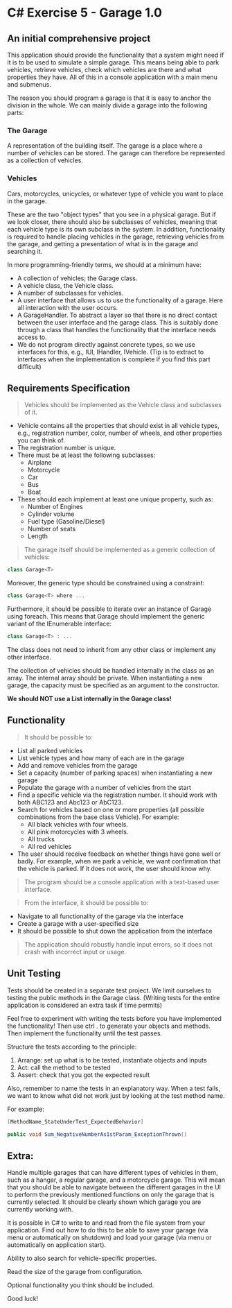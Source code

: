 # C# Exercise 5 - Garage 1.0

## An initial comprehensive project

This application should provide the functionality that a system might need if it is to be used to simulate a simple garage. 
This means being able to park vehicles, retrieve vehicles, check which vehicles are there and what properties they have.
All of this in a console application with a main menu and submenus.

The reason you should program a garage is that it is easy to anchor the division in the whole. We can mainly divide a garage into the following parts:

### The Garage
A representation of the building itself. The garage is a place where a number of vehicles can be stored. The garage can therefore be represented as a collection of vehicles.

### Vehicles
Cars, motorcycles, unicycles, or whatever type of vehicle you want to place in the garage.

These are the two "object types" that you see in a physical garage. But if we look closer, there should also be subclasses of vehicles, meaning that each vehicle type is its own subclass in the system. In addition, functionality is required to handle placing vehicles in the garage, retrieving vehicles from the garage, and getting a presentation of what is in the garage and searching it.

In more programming-friendly terms, we should at a minimum have:

- A collection of vehicles; the Garage class.
- A vehicle class, the Vehicle class.
- A number of subclasses for vehicles.
- A user interface that allows us to use the functionality of a garage. Here all interaction with the user occurs.
- A GarageHandler. To abstract a layer so that there is no direct contact between the user interface and the garage class. This is suitably done through a class that handles the functionality that the interface needs access to.
- We do not program directly against concrete types, so we use interfaces for this, e.g., IUI, IHandler, IVehicle. (Tip is to extract to interfaces when the implementation is complete if you find this part difficult)

## Requirements Specification

> Vehicles should be implemented as the Vehicle class and subclasses of it.
- Vehicle contains all the properties that should exist in all vehicle types, e.g., registration number, color, number of wheels, and other properties you can think of.
- The registration number is unique.
- There must be at least the following subclasses:
  - Airplane
  - Motorcycle
  - Car
  - Bus
  - Boat
- These should each implement at least one unique property, such as:
  - Number of Engines
  - Cylinder volume
  - Fuel type (Gasoline/Diesel)
  - Number of seats
  - Length

> The garage itself should be implemented as a generic collection of vehicles:

```csharp
class Garage<T>
```

Moreover, the generic type should be constrained using a constraint:

```csharp
class Garage<T> where ...
```

Furthermore, it should be possible to iterate over an instance of Garage using foreach. This means that Garage should implement the generic variant of the IEnumerable interface:

```csharp
class Garage<T> : ...
```

The class does not need to inherit from any other class or implement any other interface.

The collection of vehicles should be handled internally in the class as an array. 
The internal array should be private. 
When instantiating a new garage, the capacity must be specified as an argument to the constructor.

**We should NOT use a List<Vehicle> internally in the Garage class!**

## Functionality

> It should be possible to:
- List all parked vehicles
- List vehicle types and how many of each are in the garage
- Add and remove vehicles from the garage
- Set a capacity (number of parking spaces) when instantiating a new garage
- Populate the garage with a number of vehicles from the start
- Find a specific vehicle via the registration number. It should work with both ABC123 and Abc123 or AbC123.
- Search for vehicles based on one or more properties (all possible combinations from the base class Vehicle). For example:
  - All black vehicles with four wheels.
  - All pink motorcycles with 3 wheels.
  - All trucks
  - All red vehicles
- The user should receive feedback on whether things have gone well or badly. 
For example, when we park a vehicle, we want confirmation that the vehicle is parked. If it does not work, the user should know why.

> The program should be a console application with a text-based user interface.

> From the interface, it should be possible to:
- Navigate to all functionality of the garage via the interface
- Create a garage with a user-specified size
- It should be possible to shut down the application from the interface

> The application should robustly handle input errors, so it does not crash with incorrect input or usage.

## Unit Testing

Tests should be created in a separate test project. 
We limit ourselves to testing the public methods in the Garage class. (Writing tests for the entire application is considered an extra task if time permits)

Feel free to experiment with writing the tests before you have implemented the functionality! 
Then use ctrl . to generate your objects and methods. Then implement the functionality until the test passes.

Structure the tests according to the principle:

1. Arrange: set up what is to be tested, instantiate objects and inputs
2. Act: call the method to be tested
3. Assert: check that you got the expected result

Also, remember to name the tests in an explanatory way. When a test fails, we want to know what did not work just by looking at the test method name.

For example:
```csharp
[MethodName_StateUnderTest_ExpectedBehavior]

public void Sum_NegativeNumberAs1stParam_ExceptionThrown()
```

## Extra:

Handle multiple garages that can have different types of vehicles in them, such as a hangar, a regular garage, and a motorcycle garage. This will mean that you should be able to navigate between the different garages in the UI to perform the previously mentioned functions on only the garage that is currently selected. It should be clearly shown which garage you are currently working with.

It is possible in C# to write to and read from the file system from your application. Find out how to do this to be able to save your garage (via menu or automatically on shutdown) and load your garage (via menu or automatically on application start).

Ability to also search for vehicle-specific properties.

Read the size of the garage from configuration.

Optional functionality you think should be included.

Good luck!
